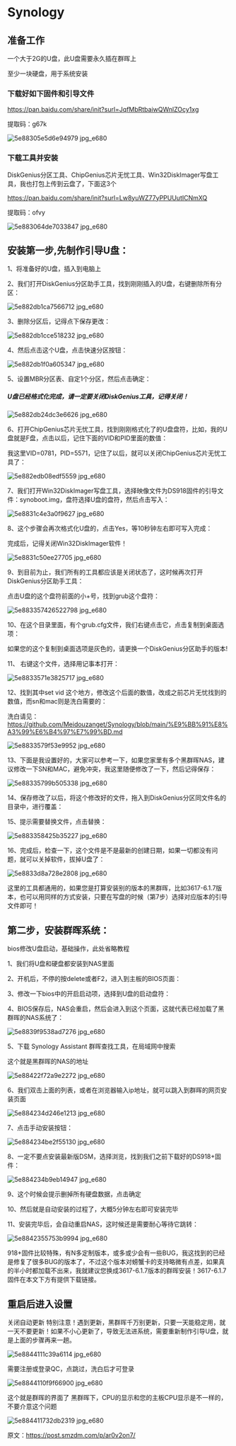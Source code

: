 # Synology



## 准备工作

 一个大于2G的U盘，此U盘需要永久插在群晖上

至少一块硬盘，用于系统安装



### 下载好如下固件和引导文件

https://pan.baidu.com/share/init?surl=JqfMbRtbaiwQWnlZOcy1xg

提取码：g67k

![5e88305e5d6e94979 jpg_e680](https://user-images.githubusercontent.com/59044398/120745582-0a7d0680-c530-11eb-84ca-aeb628345d06.jpg)



### 下载工具并安装

DiskGenius分区工具、ChipGenius芯片无忧工具、Win32DiskImager写盘工具，我也打包上传到云盘了，下面这3个

https://pan.baidu.com/share/init?surl=Lw8yuWZ77yPPUUutICNmXQ

提取码：ofvy

![5e883064de7033847 jpg_e680](https://user-images.githubusercontent.com/59044398/120745587-0f41ba80-c530-11eb-9cc4-c8752335781d.jpg)



## 安装第一步,先制作引导U盘：

1、将准备好的U盘，插入到电脑上

2、我们打开DiskGenius分区助手工具，找到刚刚插入的U盘，右键删除所有分区：

![5e882db1ca7566712 jpg_e680](https://user-images.githubusercontent.com/59044398/120745612-1cf74000-c530-11eb-81d0-6eb7a8d310d8.jpg)



3、删除分区后，记得点下保存更改：

![5e882db1cce518232 jpg_e680](https://user-images.githubusercontent.com/59044398/120746659-3f8a5880-c532-11eb-87d8-78565e924611.jpg)



4、然后点击这个U盘，点击快速分区按钮：

![5e882db1f0a605347 jpg_e680](https://user-images.githubusercontent.com/59044398/120746684-487b2a00-c532-11eb-9e32-5665e00fdf41.jpg)



5、设置MBR分区表、自定1个分区，然后点击确定：

##### U盘已经格式化完成，请一定要关闭DiskGenius工具，记得关闭！

![5e882db24dc3e6626 jpg_e680](https://user-images.githubusercontent.com/59044398/120746690-4ca74780-c532-11eb-9548-2777c89b940a.jpg)



6、打开ChipGenius芯片无忧工具，找到刚刚格式化了的U盘盘符，比如，我的U盘就是F盘，点击以后，记住下面的VID和PID里面的数值：

我这里VID=0781，PID=5571，记住了以后，就可以关闭ChipGenius芯片无忧工具了：

![5e882edb08edf5559 jpg_e680](https://user-images.githubusercontent.com/59044398/120746776-7496ab00-c532-11eb-8923-c990554fb7cf.jpg)



7、我们打开Win32DiskImager写盘工具，选择映像文件为DS918固件的引导文件：synoboot.img，盘符选择U盘的盘符，然后点击写入：

![5e8831c4e3a0f9627 jpg_e680](https://user-images.githubusercontent.com/59044398/120746839-94c66a00-c532-11eb-94aa-08013a8a83cc.jpg)



8、这个步骤会再次格式化U盘的，点击Yes，等10秒钟左右即可写入完成：

完成后，记得关闭Win32DiskImager软件！

 ![5e8831c50ee27705 jpg_e680](https://user-images.githubusercontent.com/59044398/120746844-9728c400-c532-11eb-8a9f-3130a9885d40.jpg)



9、到目前为止，我们所有的工具都应该是关闭状态了，这时候再次打开DiskGenius分区助手工具：

点击U盘的这个盘符前面的小+号，找到grub这个盘符：

 ![5e883357426522798 jpg_e680](https://user-images.githubusercontent.com/59044398/120746850-9a23b480-c532-11eb-8c71-93cccede59ef.jpg)



10、在这个目录里面，有个grub.cfg文件，我们右键点击它，点击复制到桌面选项：

如果您的这个复制到桌面选项是灰色的，请更换一个DiskGenius分区助手的版本!

11、 右键这个文件，选择用记事本打开： 

![5e8833571e3825717 jpg_e680](https://user-images.githubusercontent.com/59044398/120746917-b889b000-c532-11eb-95ee-e8facc56e424.jpg)



12、找到其中set vid 这个地方，修改这个后面的数值，改成之前芯片无忧找到的数值，而sn和mac则是洗白需要的：

洗白请见：https://github.com/Meidouzanget/Synology/blob/main/%E9%BB%91%E8%A3%99%E6%B4%97%E7%99%BD.md

![5e8833579f53e9952 jpg_e680](https://user-images.githubusercontent.com/59044398/120746980-d6571500-c532-11eb-8f6c-b89d55c6ed96.jpg)



13、下面是我设置好的，大家可以参考一下，如果您家里有多个黑群晖NAS，建议修改一下SN和MAC，避免冲突，我这里随便修改了一下，然后记得保存：

![5e88335799b505338 jpg_e680](https://user-images.githubusercontent.com/59044398/120747114-11594880-c533-11eb-8885-b3e57356f3eb.jpg)



14、保存修改了以后，将这个修改好的文件，拖入到DiskGenius分区同文件名的目录中，进行覆盖：

15、提示需要替换文件，点击替换：

![5e883358425b35227 jpg_e680](https://user-images.githubusercontent.com/59044398/120747151-1e763780-c533-11eb-9aaa-a9adb1f1de71.jpg)





16、完成后，检查一下，这个文件是不是最新的创建日期，如果一切都没有问题，就可以关掉软件，拔掉U盘了：

![5e8833d8a728e2808 jpg_e680](https://user-images.githubusercontent.com/59044398/120747243-449bd780-c533-11eb-81ba-99a63d9cc29f.jpg)



这里的工具都通用的，如果您是打算安装别的版本的黑群晖，比如3617-6.1.7版本，也可以用同样的方式安装，只要在写盘的时候（第7步）选择对应版本的引导文件即可！



## 第二步，安装群晖系统：

bios修改U盘启动，基础操作，此处省略教程

1、我们将U盘和硬盘都安装到NAS里面

2、开机后，不停的按delete或者F2，进入到主板的BIOS页面：

3、修改一下bios中的开启启动项，选择到U盘的启动盘符：



4、BIOS保存后，NAS会重启，然后会进入到这个页面，这就代表已经加载了黑群晖的NAS系统了：

![5e8839f9538ad7276 jpg_e680](https://user-images.githubusercontent.com/59044398/120747430-92184480-c533-11eb-99d0-afd1b1f84962.jpg)



5、下载 Synology Assistant 群晖查找工具，在局域网中搜索

这个就是黑群晖的NAS的地址

![5e88422f72a9e2272 jpg_e680](https://user-images.githubusercontent.com/59044398/120747592-d99ed080-c533-11eb-9f32-d12d640fd96c.jpg)



6、我们双击上面的列表，或者在浏览器输入ip地址，就可以跳入到群晖的网页安装页面

![5e884234d246e1213 jpg_e680](https://user-images.githubusercontent.com/59044398/120747633-f63b0880-c533-11eb-98ea-d7c0629e47be.jpg)



7、点击手动安装按钮：

![5e884234be2f55130 jpg_e680](https://user-images.githubusercontent.com/59044398/120747676-0a7f0580-c534-11eb-958a-5de35c88b196.jpg)



8、一定不要点安装最新版DSM，选择浏览，找到我们之前下载好的DS918+固件：

![5e884234b9eb14947 jpg_e680](https://user-images.githubusercontent.com/59044398/120747693-1074e680-c534-11eb-8bdf-dc0af7769852.jpg)

9、这个时候会提示删掉所有硬盘数据，点击确定

10、然后就是自动安装的过程了，大概5分钟左右即可安装完毕

11、安装完毕后，会自动重启NAS，这时候还是需要耐心等待它跳转：

![5e8842355753b9994 jpg_e680](https://user-images.githubusercontent.com/59044398/120747824-52059180-c534-11eb-9781-e330985446dc.jpg)


918+固件比较特殊，有N多定制版本，或多或少会有一些BUG，我这找到的已经是修复了很多BUG的版本了，不过这个版本对螃蟹卡的支持略微有点差，如果真的半小时都加载不出来，我就建议您换成3617-6.1.7版本的群晖安装！3617-6.1.7固件在本文下方有提供下载链接。

## 重启后进入设置


关闭自动更新
特别注意！遇到更新，黑群晖千万别更新，只要一天能稳定用，就一天不要更新！如果不小心更新了，导致无法进系统，需要重新制作引导U盘，就是上面的步骤再来一趟。

![5e8844111c39a6114 jpg_e680](https://user-images.githubusercontent.com/59044398/120747888-6f3a6000-c534-11eb-9ff9-ef63060ee7d0.jpg)



 需要注册或登录QC，点跳过，洗白后才可登录

![5e8844110f9f66900 jpg_e680](https://user-images.githubusercontent.com/59044398/120747976-92fda600-c534-11eb-9c20-e4d8e3aca057.jpg)



这个就是群晖的界面了
黑群晖下，CPU的显示和您的主板CPU显示是不一样的，不要介意这个问题

![5e884411732db2319 jpg_e680](https://user-images.githubusercontent.com/59044398/120748068-be809080-c534-11eb-8eab-56e6058c82bd.jpg)



原文：https://post.smzdm.com/p/ar0v2on7/



